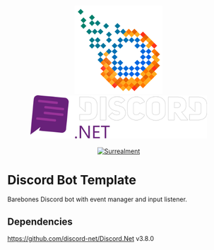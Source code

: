 <p align="center">
  <a href="https://discordnet.dev/" title="Click to visit the documentation!">
    <img src="https://github.com/Surrealment/Marketing/blob/main/logo/0200x0200.png?raw=true" alt="Logo"><img src="https://raw.githubusercontent.com/discord-net/Discord.Net/dev/docs/marketing/logo/SVG/Combinationmark%20White%20Border.svg" width="400" alt="Logo">
  </a>
    <br />
    <br />
  <a href="https://discord.gg/5nnzbrf"><img src="https://discord.com/api/guilds/344523833979437057/widget.png" alt="Surrealment"></a>
</p>

# Discord Bot Template
Barebones Discord bot with event manager and input listener.

## Dependencies
https://github.com/discord-net/Discord.Net v3.8.0
